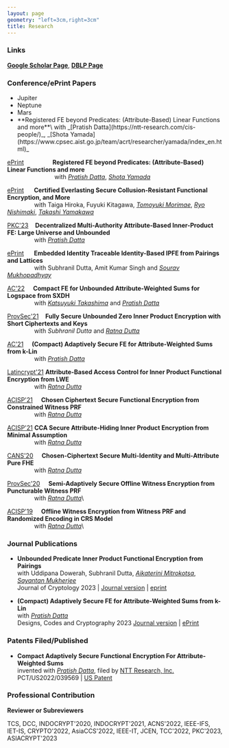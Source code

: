 ```yaml
---
layout: page
geometry: "left=3cm,right=3cm"
title: Research
---
```


### Links

**[Google Scholar Page](https://scholar.google.co.in/citations?user=7N8SUDMAAAAJ&hl=en)**, **[DBLP Page](https://dblp.org/pid/222/6843.html)**


### Conference/ePrint Papers

<ul>
   <li>Jupiter</li>
   <li>Neptune</li>
   <li>Mars</li>

 <li [ePrint](https://eprint.iacr.org/2023/457)>  **Registered FE beyond Predicates: (Attribute-Based) Linear Functions and more**\
                                            with _[Pratish Datta](https://ntt-research.com/cis-people/)_, _[Shota Yamada](https://www.cpsec.aist.go.jp/team/acrt/researcher/yamada/index_en.html)_</li>
</ul>

[ePrint](https://eprint.iacr.org/2023/457) &nbsp; &nbsp; &nbsp; &nbsp; &nbsp; &nbsp; &nbsp; &nbsp; **Registered FE beyond Predicates: (Attribute-Based) Linear Functions and more**\
       &nbsp; &nbsp; &nbsp; &nbsp; &nbsp; &nbsp; &nbsp; &nbsp; &nbsp; &nbsp; &nbsp; &nbsp; &nbsp; &nbsp; with _[Pratish Datta](https://ntt-research.com/cis-people/)_, _[Shota Yamada](https://www.cpsec.aist.go.jp/team/acrt/researcher/yamada/index_en.html)_
  
[ePrint](https://eprint.iacr.org/2023/236) &nbsp;&nbsp;&nbsp;&nbsp; **Certified Everlasting Secure Collusion-Resistant Functional Encryption, and More**\
       &nbsp; &nbsp; &nbsp; &nbsp; &nbsp; &nbsp; &nbsp; &nbsp; with Taiga Hiroka, Fuyuki Kitagawa, _[Tomoyuki Morimae](http://www2.yukawa.kyoto-u.ac.jp/~tomoyuki.morimae/index.html)_, _[Ryo Nishimaki](https://www.nishimaki.info)_, _[Takashi Yamakawa](https://sites.google.com/view/takashiyamakawa)_
  
[PKC'23](https://eprint.iacr.org/2023/565) &nbsp;&nbsp; **Decentralized Multi-Authority Attribute-Based Inner-Product FE: Large Universe and Unbounded**\
       &nbsp; &nbsp; &nbsp; &nbsp; &nbsp; &nbsp; &nbsp; &nbsp; with _[Pratish Datta](https://ntt-research.com/cis-people/)_
  
[ePrint](https://eprint.iacr.org/2022/1196) &nbsp;&nbsp;&nbsp;&nbsp; **Embedded Identity Traceable Identity-Based IPFE from Pairings and Lattices**\
       &nbsp; &nbsp; &nbsp; &nbsp; &nbsp; &nbsp; &nbsp; &nbsp; with Subhranil Dutta, Amit Kumar Singh and _[Sourav Mukhopadhyay](http://www.facweb.iitkgp.ac.in/~sourav/)_
  
[AC'22](https://eprint.iacr.org/2022/1594) &nbsp;&nbsp;&nbsp; **Compact FE for Unbounded Attribute-Weighted Sums for Logspace from SXDH**\
       &nbsp; &nbsp; &nbsp; &nbsp; &nbsp; &nbsp; &nbsp; &nbsp; with _[Katsuyuki Takashima](https://waseda.pure.elsevier.com/en/persons/katsuyuki-takashima)_ and _[Pratish Datta](https://ntt-research.com/cis-people/)_
  
[ProvSec'21](https://link.springer.com/chapter/10.1007/978-3-030-90402-9_13) &nbsp;&nbsp; **Fully Secure Unbounded Zero Inner Product Encryption with Short Ciphertexts and Keys**\
       &nbsp; &nbsp; &nbsp; &nbsp; &nbsp; &nbsp; &nbsp; &nbsp; with _Subhranil Dutta_ and _[Ratna Dutta](http://www.facweb.iitkgp.ac.in/~ratna/)_
  
[AC'21](https://eprint.iacr.org/2021/1305) &nbsp;&nbsp;&nbsp; **(Compact) Adaptively Secure FE for Attribute-Weighted Sums from k-Lin**\
       &nbsp; &nbsp; &nbsp; &nbsp; &nbsp; &nbsp; &nbsp; &nbsp; with _[Pratish Datta](https://ntt-research.com/cis-people/)_
  
[Latincrypt'21](https://eprint.iacr.org/2021/178) **Attribute-Based Access Control for Inner Product Functional Encryption from LWE**\
       &nbsp; &nbsp; &nbsp; &nbsp; &nbsp; &nbsp; &nbsp; &nbsp; with _[Ratna Dutta](http://www.facweb.iitkgp.ac.in/~ratna/)_
  
[ACISP'21](https://eprint.iacr.org/2021/512) &nbsp;&nbsp;&nbsp; **Chosen Ciphertext Secure Functional Encryption from Constrained Witness PRF**\
       &nbsp; &nbsp; &nbsp; &nbsp; &nbsp; &nbsp; &nbsp; &nbsp; with _[Ratna Dutta](http://www.facweb.iitkgp.ac.in/~ratna/)_
  
[ACISP'21](https://eprint.iacr.org/2020/1085) **CCA Secure Attribute-Hiding Inner Product Encryption from Minimal Assumption**\
       &nbsp; &nbsp; &nbsp; &nbsp; &nbsp; &nbsp; &nbsp; &nbsp; with _[Ratna Dutta](http://www.facweb.iitkgp.ac.in/~ratna/)_
    
[CANS'20](https://eprint.iacr.org/2020/1382) &nbsp;&nbsp;&nbsp; **Chosen-Ciphertext Secure Multi-Identity and Multi-Attribute Pure FHE**\
       &nbsp; &nbsp; &nbsp; &nbsp; &nbsp; &nbsp; &nbsp; &nbsp; with _[Ratna Dutta](http://www.facweb.iitkgp.ac.in/~ratna/)_
  
[ProvSec'20](https://eprint.iacr.org/2020/479) &nbsp;&nbsp;&nbsp; **Semi-Adaptively Secure Offline Witness Encryption from Puncturable Witness PRF**\
       &nbsp; &nbsp; &nbsp; &nbsp; &nbsp; &nbsp; &nbsp; &nbsp; with _[Ratna Dutta](http://www.facweb.iitkgp.ac.in/~ratna/)_\

[ACISP'19](https://eprint.iacr.org/2018/587) &nbsp;&nbsp;&nbsp; **Offline Witness Encryption from Witness PRF and Randomized Encoding in CRS Model**\
       &nbsp; &nbsp; &nbsp; &nbsp; &nbsp; &nbsp; &nbsp; &nbsp; with _[Ratna Dutta](http://www.facweb.iitkgp.ac.in/~ratna/)_\
 

### Journal Publications

* **Unbounded Predicate Inner Product Functional Encryption from Pairings**\
  with Uddipana Dowerah, Subhranil Dutta, _[Aikaterini Mitrokotsa](https://www.alexandria.unisg.ch/persons/Katerina_Mitrokotsa)_, _[Sayantan Mukherjee](https://www.idrbt.ac.in/dr-sayantan-mukherjee/)_\
  Journal of Cryptology 2023 | [Journal version](https://link.springer.com/article/10.1007/s00145-023-09458-2) | [eprint](https://eprint.iacr.org/2023/483)

* **(Compact) Adaptively Secure FE for Attribute-Weighted Sums from k-Lin**\
  with _[Pratish Datta](https://ntt-research.com/cis-people/)_\
  Designs, Codes and Cryptography 2023 [Journal version](https://link.springer.com/article/10.1007/s10623-023-01219-3) | [ePrint](https://eprint.iacr.org/2021/1305)


### Patents Filed/Published

* **Compact Adaptively Secure Functional Encryption For Attribute-Weighted Sums**\
  invented with _[Pratish Datta](https://ntt-research.com/cis-people/)_, filed by [NTT Research, lnc.](https://ntt-research.com)\
  PCT/US2022/039569 | [US Patent](https://patents.google.com/patent/WO2023014969A1/)


### Professional Contribution

**Reviewer or Subreviewers**

TCS, DCC, INDOCRYPT'2020, INDOCRYPT'2021, ACNS'2022, IEEE-IFS, IET-IS, 
CRYPTO'2022, AsiaCCS'2022, IEEE-IT, JCEN, TCC'2022, PKC'2023, ASIACRYPT'2023  

